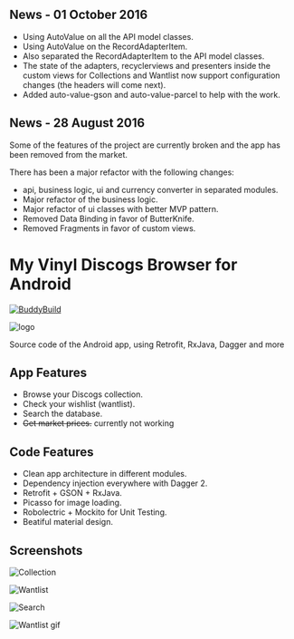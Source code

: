## News - 01 October 2016

- Using AutoValue on all the API model classes.
- Using AutoValue on the RecordAdapterItem.
- Also separated the RecordAdapterItem to the API model classes.
- The state of the adapters, recyclerviews and presenters inside the custom views for Collections and Wantlist now support configuration changes (the headers will come next).
- Added auto-value-gson and auto-value-parcel to help with the work.

## News - 28 August 2016

Some of the features of the project are currently broken and the app has been removed from the market.

There has been a major refactor with the following changes:

- api, business logic, ui and currency converter in separated modules.
- Major refactor of the business logic.
- Major refactor of ui classes with better MVP pattern.
- Removed Data Binding in favor of ButterKnife.
- Removed Fragments in favor of custom views.

# My Vinyl Discogs Browser for Android

[![BuddyBuild](https://dashboard.buddybuild.com/api/statusImage?appID=5746acc88191a20100875e17&branch=master&build=latest)](https://dashboard.buddybuild.com/apps/5746acc88191a20100875e17/build/latest)

![logo](https://raw.githubusercontent.com/miquelbeltran/android-discogsbrowser/master/art/icon2.png)

Source code of the Android app, using Retrofit, RxJava, Dagger and more

## App Features

- Browse your Discogs collection.
- Check your wishlist (wantlist).
- Search the database.
- ~~Get market prices.~~ currently not working

## Code Features

- Clean app architecture in different modules.
- Dependency injection everywhere with Dagger 2.
- Retrofit + GSON + RxJava.
- Picasso for image loading.
- Robolectric + Mockito for Unit Testing.
- Beatiful material design.

## Screenshots


![Collection](https://raw.githubusercontent.com/miquelbeltran/android-discogsbrowser/master/art/screenshots/collection_640.png)

![Wantlist](https://raw.githubusercontent.com/miquelbeltran/android-discogsbrowser/master/art/screenshots/wantlist_640.png)

![Search](https://raw.githubusercontent.com/miquelbeltran/android-discogsbrowser/master/art/screenshots/search_640.png)

![Wantlist gif](https://raw.githubusercontent.com/miquelbeltran/android-discogsbrowser/master/art/screenshots/wantlist.gif)
